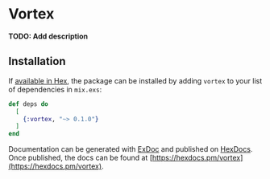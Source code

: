 # Vortex

**TODO: Add description**

## Installation

If [available in Hex](https://hex.pm/docs/publish), the package can be installed
by adding `vortex` to your list of dependencies in `mix.exs`:

```elixir
def deps do
  [
    {:vortex, "~> 0.1.0"}
  ]
end
```

Documentation can be generated with [ExDoc](https://github.com/elixir-lang/ex_doc)
and published on [HexDocs](https://hexdocs.pm). Once published, the docs can
be found at [https://hexdocs.pm/vortex](https://hexdocs.pm/vortex).

